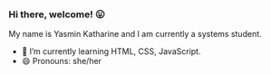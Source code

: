 ### Hi there, welcome! 😛

My name is Yasmin Katharine and I am currently a systems student.



- 🏫 I’m currently learning HTML, CSS, JavaScript.
- 😄 Pronouns: she/her








